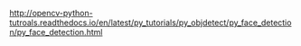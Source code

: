 http://opencv-python-tutroals.readthedocs.io/en/latest/py_tutorials/py_objdetect/py_face_detection/py_face_detection.html   
